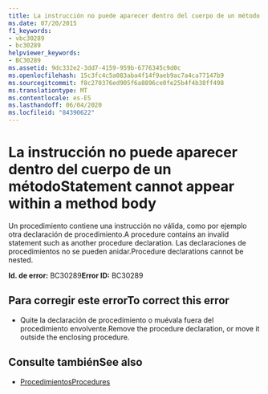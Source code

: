 ```yaml
---
title: La instrucción no puede aparecer dentro del cuerpo de un método
ms.date: 07/20/2015
f1_keywords:
- vbc30289
- bc30289
helpviewer_keywords:
- BC30289
ms.assetid: 9dc332e2-3dd7-4159-959b-6776345c9d0c
ms.openlocfilehash: 15c3fc4c5a083aba4f14f9aeb9ac7a4ca77147b9
ms.sourcegitcommit: f8c270376ed905f6a8896ce0fe25b4f4b38ff498
ms.translationtype: MT
ms.contentlocale: es-ES
ms.lasthandoff: 06/04/2020
ms.locfileid: "84390622"
---
```

# <a name="statement-cannot-appear-within-a-method-body"></a><span data-ttu-id="352d2-102">La instrucción no puede aparecer dentro del cuerpo de un método</span><span class="sxs-lookup"><span data-stu-id="352d2-102">Statement cannot appear within a method body</span></span>
<span data-ttu-id="352d2-103">Un procedimiento contiene una instrucción no válida, como por ejemplo otra declaración de procedimiento.</span><span class="sxs-lookup"><span data-stu-id="352d2-103">A procedure contains an invalid statement such as another procedure declaration.</span></span> <span data-ttu-id="352d2-104">Las declaraciones de procedimientos no se pueden anidar.</span><span class="sxs-lookup"><span data-stu-id="352d2-104">Procedure declarations cannot be nested.</span></span>  
  
 <span data-ttu-id="352d2-105">**Id. de error:** BC30289</span><span class="sxs-lookup"><span data-stu-id="352d2-105">**Error ID:** BC30289</span></span>  
  
## <a name="to-correct-this-error"></a><span data-ttu-id="352d2-106">Para corregir este error</span><span class="sxs-lookup"><span data-stu-id="352d2-106">To correct this error</span></span>  
  
- <span data-ttu-id="352d2-107">Quite la declaración de procedimiento o muévala fuera del procedimiento envolvente.</span><span class="sxs-lookup"><span data-stu-id="352d2-107">Remove the procedure declaration, or move it outside the enclosing procedure.</span></span>  
  
## <a name="see-also"></a><span data-ttu-id="352d2-108">Consulte también</span><span class="sxs-lookup"><span data-stu-id="352d2-108">See also</span></span>

- [<span data-ttu-id="352d2-109">Procedimientos</span><span class="sxs-lookup"><span data-stu-id="352d2-109">Procedures</span></span>](../programming-guide/language-features/procedures/index.md)
